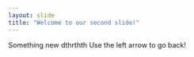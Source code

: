 ```yaml
---
layout: slide
title: "Welcome to our second slide!"
---
```

Something new dthrthth
Use the left arrow to go back!
